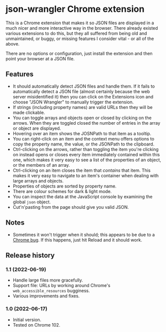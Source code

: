 # json-wrangler Chrome extension

This is a Chrome extension that makes it so JSON files are displayed in a much nicer and more interactive way in the browser. There already existed various extensions to do this, but they all suffered from being old and unmaintained, or buggy, or missing features I consider vital - or all of the above.

There are no options or configuration, just install the extension and then point your browser at a JSON file.

## Features

* It should automatically detect JSON files and handle them. If it fails to automatically detect a JSON file (almost certainly because the web server misidentified it) then you can click on the Extensions icon and choose "JSON Wrangler" to manually trigger the extension.
* If strings (including property names) are valid URLs then they will be made clickable.
* You can toggle arrays and objects open or closed by clicking on the arrows. When they are toggled closed the number of entries in the array or object are displayed.
* Hovering over an item shows the JOSNPath to that item as a tooltip.
* You can right-click on an item and the context menu offers options to copy the property name, the value, or the JSONPath to the clipboard.
* Ctrl-clicking on the arrows, rather than toggling the item you're clicking on instead opens or closes every item immediately contained within this one, which makes it very easy to see a list of the properties of an object, or the members of an array.
* Ctrl-clicking on an item closes the item that _contains_ that item. This makes it very easy to navigate to an item's container when dealing with large arrays and objects.
* Properties of objects are sorted by property name.
* There are colour schemes for dark & light mode.
* You can inspect the data at the JavaScript console by examining the global `json` object.
* Cut'n'pasting from the page should give you valid JSON.

## Notes

* Sometimes it won't trigger when it should; this appears to be due to a [Chrome bug](https://bugs.chromium.org/p/chromium/issues/detail?id=1337294). If this happens, just hit Reload and it should work.

## Release history

### 1.1 (2022-06-19)

* Handle large files more gracefully.
* Support file: URLs by working around Chrome's `web_accessible_resources` bugginess.
* Various improvements and fixes.

### 1.0 (2022-06-17)

* Initial version.
* Tested on Chrome 102.
